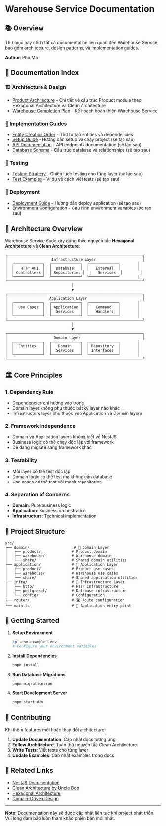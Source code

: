 # Warehouse Service Documentation

## 📚 Overview

Thư mục này chứa tất cả documentation liên quan đến Warehouse Service, bao gồm architecture, design patterns, và implementation guides.

**Author**: Phu Ma

## 📖 Documentation Index

### 🏗️ Architecture & Design
- [Product Architecture](./product-architecture.md) - Chi tiết về cấu trúc Product module theo Hexagonal Architecture và Clean Architecture
- [Warehouse Completion Plan](./warehouse-completion-plan.md) - Kế hoạch hoàn thiện Warehouse Service

### 🔧 Implementation Guides
- [Entity Creation Order](./entity-creation-order.md) - Thứ tự tạo entities và dependencies
- [Setup Guide](./setup-guide.md) - Hướng dẫn setup và chạy project (sẽ tạo sau)
- [API Documentation](./api-docs.md) - API endpoints documentation (sẽ tạo sau)
- [Database Schema](./database-schema.md) - Cấu trúc database và relationships (sẽ tạo sau)

### 🧪 Testing
- [Testing Strategy](./testing-strategy.md) - Chiến lược testing cho từng layer (sẽ tạo sau)
- [Test Examples](./test-examples.md) - Ví dụ về cách viết tests (sẽ tạo sau)

### 🚀 Deployment
- [Deployment Guide](./deployment-guide.md) - Hướng dẫn deploy application (sẽ tạo sau)
- [Environment Configuration](./env-config.md) - Cấu hình environment variables (sẽ tạo sau)

## 🎯 Architecture Overview

Warehouse Service được xây dựng theo nguyên tắc **Hexagonal Architecture** và **Clean Architecture**:

```
┌─────────────────────────────────────────────────────────────┐
│                    Infrastructure Layer                     │
│  ┌─────────────┐  ┌─────────────┐  ┌─────────────┐        │
│  │   HTTP API  │  │  Database   │  │   External  │        │
│  │ Controllers │  │ Repositories │  │   Services  │        │
│  └─────────────┘  └─────────────┘  └─────────────┘        │
└─────────────────────────────────────────────────────────────┘
                              │
                              ▼
┌─────────────────────────────────────────────────────────────┐
│                   Application Layer                         │
│  ┌─────────────┐  ┌─────────────┐  ┌─────────────┐        │
│  │  Use Cases  │  │ Application │  │   Command   │        │
│  │             │  │  Services   │  │   Handlers  │        │
│  └─────────────┘  └─────────────┘  └─────────────┘        │
└─────────────────────────────────────────────────────────────┘
                              │
                              ▼
┌─────────────────────────────────────────────────────────────┐
│                     Domain Layer                            │
│  ┌─────────────┐  ┌─────────────┐  ┌─────────────┐        │
│  │  Entities   │  │   Domain    │  │ Repository  │        │
│  │             │  │  Services   │  │ Interfaces  │        │
│  └─────────────┘  └─────────────┘  └─────────────┘        │
└─────────────────────────────────────────────────────────────┘
```

## 🏛️ Core Principles

### 1. **Dependency Rule**
- Dependencies chỉ hướng vào trong
- Domain layer không phụ thuộc bất kỳ layer nào khác
- Infrastructure layer phụ thuộc vào Application và Domain layers

### 2. **Framework Independence**
- Domain và Application layers không biết về NestJS
- Business logic có thể chạy độc lập với framework
- Dễ dàng migrate sang framework khác

### 3. **Testability**
- Mỗi layer có thể test độc lập
- Domain logic có thể test mà không cần database
- Use cases có thể test với mock repositories

### 4. **Separation of Concerns**
- **Domain**: Pure business logic
- **Application**: Business orchestration
- **Infrastructure**: Technical implementation

## 📁 Project Structure

```
src/
├── domain/                    # 🎯 Domain Layer
│   ├── product/              # Product domain
│   ├── warehouse/            # Warehouse domain
│   └── share/                # Shared domain utilities
├── application/              # 🎯 Application Layer
│   ├── product/              # Product use cases
│   ├── warehouse/            # Warehouse use cases
│   └── share/                # Shared application utilities
├── infra/                    # 🔧 Infrastructure Layer
│   ├── http/                 # HTTP infrastructure
│   ├── postgresql/           # Database infrastructure
│   └── config/               # Configuration
├── router/                   # 🛣️ Route configuration
└── main.ts                   # 🚀 Application entry point
```

## 🚀 Getting Started

1. **Setup Environment**
   ```bash
   cp .env.example .env
   # Configure your environment variables
   ```

2. **Install Dependencies**
   ```bash
   pnpm install
   ```

3. **Run Database Migrations**
   ```bash
   pnpm migration:run
   ```

4. **Start Development Server**
   ```bash
   pnpm start:dev
   ```

## 📝 Contributing

Khi thêm features mới hoặc thay đổi architecture:

1. **Update Documentation**: Cập nhật docs tương ứng
2. **Follow Architecture**: Tuân thủ nguyên tắc Clean Architecture
3. **Write Tests**: Viết tests cho từng layer
4. **Update Examples**: Cập nhật examples trong docs

## 🔗 Related Links

- [NestJS Documentation](https://docs.nestjs.com/)
- [Clean Architecture by Uncle Bob](https://blog.cleancoder.com/uncle-bob/2012/08/13/the-clean-architecture.html)
- [Hexagonal Architecture](https://alistair.cockburn.us/hexagonal-architecture/)
- [Domain-Driven Design](https://martinfowler.com/bliki/DomainDrivenDesign.html)

---

**Note**: Documentation này sẽ được cập nhật liên tục khi project phát triển. Vui lòng đảm bảo luôn tham khảo phiên bản mới nhất.
